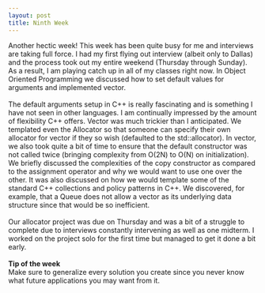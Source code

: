 ```yaml
---
layout: post
title: Ninth Week
---
```


Another hectic week! This week has been quite busy for me and interviews are taking full force. I had my first flying out interview (albeit only to Dallas) and the process took out my entire weekend (Thursday through Sunday). As a result, I am playing catch up in all of my classes right now. In Object Oriented Programming we discussed how to set default values for arguments and implemented vector.
<br><br>
The default arguments setup in C++ is really fascinating and is something I have not seen in other languages. I am continually impressed by the amount of flexibility C++ offers. Vector was much trickier than I anticipated. We templated even the Allocator so that someone can specify their own allocator for vector if they so wish (defaulted to the std::allocator). In vector, we also took quite a bit of time to ensure that the default constructor was not called twice (bringing complexity from O(2N) to O(N) on initialization). We briefly discussed the complexities of the copy constructor as compared to the assignment operator and why we would want to use one over the other. It was also discussed on how we would template some of the standard C++ collections and policy patterns in C++. We discovered, for example, that a Queue does not allow a vector as its underlying data structure since that would be so inefficient.
<br><br>
Our allocator project was due on Thursday and was a bit of a struggle to complete due to interviews constantly intervening as well as one midterm. I worked on the project solo for the first time but managed to get it done a bit early.
<br><br>
<strong>Tip of the week</strong><br>
Make sure to generalize every solution you create since you never know what future applications you may want from it.
